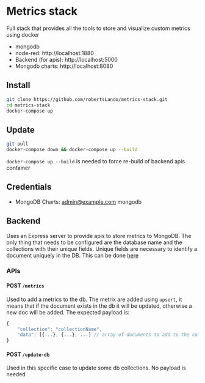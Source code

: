 # Metrics stack

Full stack that provides all the tools to store and visualize custom metrics using docker

- mongodb 
- node-red: http://localhost:1880
- Backend (for apis): http://localhost:5000
- Mongodb charts: http://localhost:8080

## Install

```bash
git clone https://github.com/robertsLando/metrics-stack.git
cd metrics-stack
docker-compose up
```

## Update

```bash
git pull
docker-compose down && docker-compose up --build
```

`docker-compose up --build` is needed to force re-build of backend apis container

## Credentials

- MongoDB Charts: admin@example.com mongodb

## Backend

Uses an Express server to provide apis to store metrics to MongoDB. The only thing that needs to be configured are the database name and the collections with their unique fields. Unique fields are necessary to identify a document uniquely in the DB. This can be done [here](backend/db/index.js)

### APIs

#### POST `/metrics`

Used to add a metrics to the db. The metrix are added using `upsert`, it means that if the document exists in the db it will be updated, otherwise a new doc will be added. The expected payload is:

```js
{
    "collection": "collectionName",
    "data": [{...}, {...}, ...] // array of documents to add to the collection
}
```

#### POST `/update-db`

Used in this specific case to update some db collections. No payload is needed
